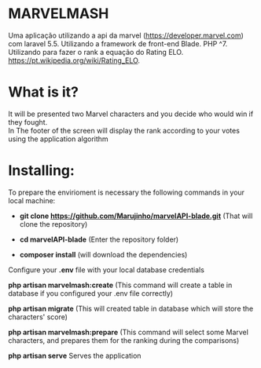 # MARVELMASH

Uma aplicação utilizando a api da marvel (https://developer.marvel.com) com laravel 5.5. Utilizando a framework de front-end Blade. PHP ^7.
Utilizando para fazer o rank a equação do Rating ELO. https://pt.wikipedia.org/wiki/Rating_ELO.


# What is it?
It will be presented two Marvel characters and you decide who would win if they fought. <br />
In The footer of the screen will display the rank according to your votes using the application algorithm


# Installing:

To prepare the envirioment is necessary the following commands in your local machine:

* **git clone https://github.com/Marujinho/marvelAPI-blade.git** 
(That will clone the repository)

* **cd marvelAPI-blade**
(Enter the repository folder)

* **composer install**
(will download the dependencies)

Configure your **.env** file with your local database credentials 

**php artisan marvelmash:create**
(This command will create a table in database if you configured your .env file correctly)


**php artisan migrate**
(This will created table in database which will store the characters' score)


**php artisan marvelmash:prepare**
(This command will select some Marvel characters, and prepares them for the ranking during the comparisons)

**php artisan serve**
Serves the application



